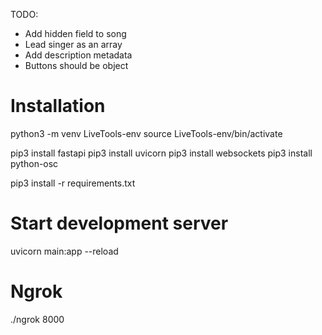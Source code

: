 TODO:
* Add hidden field to song
* Lead singer as an array
* Add description metadata
* Buttons should be object



# Installation
python3 -m venv LiveTools-env
source LiveTools-env/bin/activate

pip3 install fastapi
pip3 install uvicorn
pip3 install websockets
pip3 install python-osc

pip3 install -r requirements.txt

# Start development server
uvicorn main:app --reload


# Ngrok

./ngrok 8000